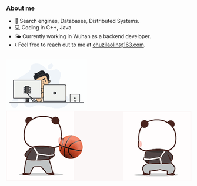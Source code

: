 <!--
**chuzilaolin/chuzilaolin** is a ✨ _special_ ✨ repository because its `README.md` (this file) appears on your GitHub profile.

Here are some ideas to get you started:

- 🔭 I’m currently working on ...
- 🌱 I’m currently learning ...
- 👯 I’m looking to collaborate on ...
- 🤔 I’m looking for help with ...
- 💬 Ask me about ...
- 📫 How to reach me: ...
- 😄 Pronouns: ...
- ⚡ Fun fact: ...
-->
### About me

* 🥰 Search engines, Databases, Distributed Systems.
* 💻 Coding in C++, Java.
* 🌤️ Currently working in Wuhan as a backend developer.
* 📞 Feel free to reach out to me at chuzilaolin@163.com.
<br/>

<div>
  <!-- 
  <img src="https://github-readme-stats.vercel.app/api?username=chuzilaolin&count_private=true&theme=dark&show_icons=true" />
  &nbsp;&nbsp;&nbsp;&nbsp;&nbsp;&nbsp;&nbsp;&nbsp;&nbsp;&nbsp;&nbsp;&nbsp;&nbsp;&nbsp;&nbsp;&nbsp;&nbsp;&nbsp; 
   -->
  <img src="img/programmer.gif" style="margin-right: 20px;" />
  <img src="img/basketball.gif" style="margin-right: 20px;" />
</div>




